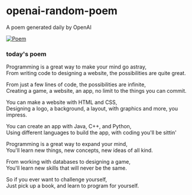
# openai-random-poem
 A poem generated daily by OpenAI

[![Poem](https://github.com/fbiego/openai-random-poem/actions/workflows/main.yml/badge.svg)](https://github.com/fbiego/openai-random-poem/actions/workflows/main.yml)

### today's poem  
  
Programming is a great way to make your mind go astray,  
From writing code to designing a website, the possibilities are quite great.  
  
From just a few lines of code, the possibilities are infinite,  
Creating a game, a website, an app, no limit to the things you can commit.  
  
You can make a website with HTML and CSS,  
Designing a logo, a background, a layout, with graphics and more, you impress.  
  
You can create an app with Java, C++, and Python,  
Using different languages to build the app, with coding you'll be sittin'  
  
Programming is a great way to expand your mind,  
You'll learn new things, new concepts, new ideas of all kind.  
  
From working with databases to designing a game,  
You'll learn new skills that will never be the same.  
  
So if you ever want to challenge yourself,  
Just pick up a book, and learn to program for yourself.